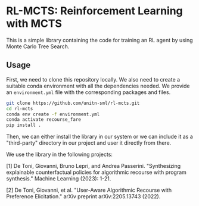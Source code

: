 # RL-MCTS: Reinforcement Learning with MCTS

This is a simple library containing the code for training an RL agent by using Monte Carlo Tree Search. 

## Usage

First, we need to clone this repository locally. We also need to create a suitable conda environment with all the dependencies needed. We provide an `environment.yml` file with the corresponding packages and files. 

```bash
git clone https://github.com/unitn-sml/rl-mcts.git
cd rl-mcts
conda env create -f environment.yml
conda activate recourse_fare
pip install .
```

Then, we can either install the library in our system or we can include it as a "third-party" directory in our project and user it directly from there. 

We use the library in the following projects: 

[1] De Toni, Giovanni, Bruno Lepri, and Andrea Passerini. "Synthesizing explainable counterfactual policies for algorithmic recourse with program synthesis." Machine Learning (2023): 1-21.

[2] De Toni, Giovanni, et al. "User-Aware Algorithmic Recourse with Preference Elicitation." arXiv preprint arXiv:2205.13743 (2022).